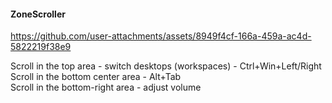 #### ZoneScroller
https://github.com/user-attachments/assets/8949f4cf-166a-459a-ac4d-5822219f38e9


Scroll in the top area - switch desktops (workspaces) - Ctrl+Win+Left/Right  
Scroll in the bottom center area - Alt+Tab  
Scroll in the bottom-right area - adjust volume  
